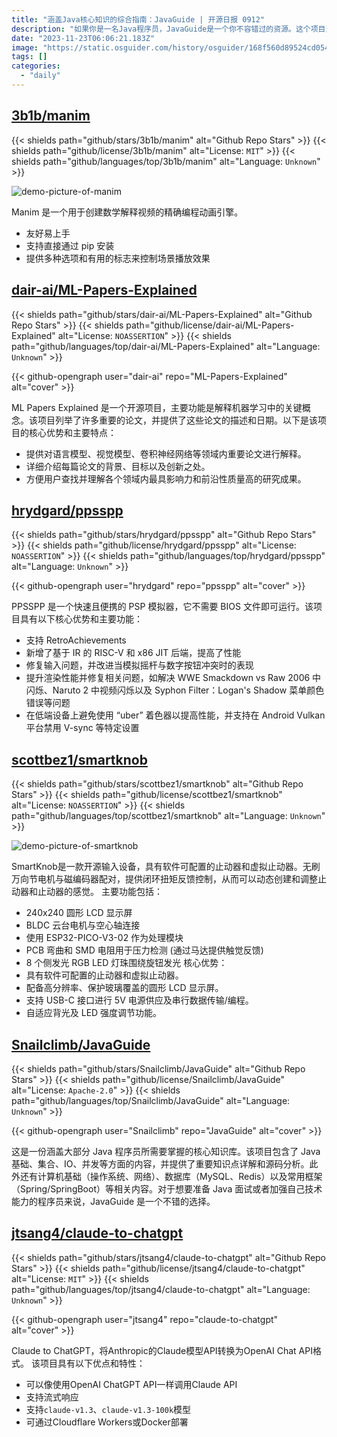 ```yaml
---
title: "涵盖Java核心知识的综合指南：JavaGuide | 开源日报 0912"
description: "如果你是一名Java程序员，JavaGuide是一个你不容错过的资源。这个项目涵盖了Java的各个方面，包括基础知识、集合、IO、并发等等。不仅仅是知识点的详解，JavaGuide还提供了源码分析，让你更深入地了解Java的内部机制。此外，还包括了计算机基础、数据库和常用框架等相关内容。不论你是准备面试还是想提升自己的技术能力，JavaGuide都是一个不错的选择。不论你是想学习Java的基础知识还是深入研究Java的高级特性，JavaGuide都是一个值得推荐的资源。"
date: "2023-11-23T06:06:21.183Z"
image: "https://static.osguider.com/history/osguider/168f560d89524cd05470f2fcd8d27778.png"
tags: []
categories:
  - "daily"
---
```


## [3b1b/manim](https://github.com/3b1b/manim)

{{< shields path="github/stars/3b1b/manim" alt="Github Repo Stars" >}} {{< shields path="github/license/3b1b/manim" alt="License: `MIT`" >}} {{< shields path="github/languages/top/3b1b/manim" alt="Language: `Unknown`" >}}

![demo-picture-of-manim](https://static.osguider.com/history/2023/f1e7c74fa80b85f241e269717ceb8cef.png)

Manim 是一个用于创建数学解释视频的精确编程动画引擎。

- 友好易上手
- 支持直接通过 pip 安装
- 提供多种选项和有用的标志来控制场景播放效果

## [dair-ai/ML-Papers-Explained](https://github.com/dair-ai/ML-Papers-Explained)

{{< shields path="github/stars/dair-ai/ML-Papers-Explained" alt="Github Repo Stars" >}} {{< shields path="github/license/dair-ai/ML-Papers-Explained" alt="License: `NOASSERTION`" >}} {{< shields path="github/languages/top/dair-ai/ML-Papers-Explained" alt="Language: `Unknown`" >}}

{{< github-opengraph user="dair-ai" repo="ML-Papers-Explained" alt="cover" >}}

ML Papers Explained 是一个开源项目，主要功能是解释机器学习中的关键概念。该项目列举了许多重要的论文，并提供了这些论文的描述和日期。以下是该项目的核心优势和主要特点：

- 提供对语言模型、视觉模型、卷积神经网络等领域内重要论文进行解释。
- 详细介绍每篇论文的背景、目标以及创新之处。
- 方便用户查找并理解各个领域内最具影响力和前沿性质量高的研究成果。

## [hrydgard/ppsspp](https://github.com/hrydgard/ppsspp)

{{< shields path="github/stars/hrydgard/ppsspp" alt="Github Repo Stars" >}} {{< shields path="github/license/hrydgard/ppsspp" alt="License: `NOASSERTION`" >}} {{< shields path="github/languages/top/hrydgard/ppsspp" alt="Language: `Unknown`" >}}

{{< github-opengraph user="hrydgard" repo="ppsspp" alt="cover" >}}

PPSSPP 是一个快速且便携的 PSP 模拟器，它不需要 BIOS 文件即可运行。该项目具有以下核心优势和主要功能：

- 支持 RetroAchievements
- 新增了基于 IR 的 RISC-V 和 x86 JIT 后端，提高了性能
- 修复输入问题，并改进当模拟摇杆与数字按钮冲突时的表现
- 提升渲染性能并修复相关问题，如解决 WWE Smackdown vs Raw 2006 中闪烁、Naruto 2 中视频闪烁以及 Syphon Filter：Logan's Shadow 菜单颜色错误等问题
- 在低端设备上避免使用 “uber” 着色器以提高性能，并支持在 Android Vulkan 平台禁用 V-sync 等特定设置

## [scottbez1/smartknob](https://github.com/scottbez1/smartknob)

{{< shields path="github/stars/scottbez1/smartknob" alt="Github Repo Stars" >}} {{< shields path="github/license/scottbez1/smartknob" alt="License: `NOASSERTION`" >}} {{< shields path="github/languages/top/scottbez1/smartknob" alt="Language: `Unknown`" >}}

![demo-picture-of-smartknob](https://static.osguider.com/history/osguider/bd0207ece140647572e968dd267b78ea.jpeg)

SmartKnob是一款开源输入设备，具有软件可配置的止动器和虚拟止动器。无刷万向节电机与磁编码器配对，提供闭环扭矩反馈控制，从而可以动态创建和调整止动器和止动器的感觉。
主要功能包括：

- 240x240 圆形 LCD 显示屏
- BLDC 云台电机与空心轴连接
- 使用 ESP32-PICO-V3-02 作为处理模块
- PCB 弯曲和 SMD 电阻用于压力检测 (通过马达提供触觉反馈)
- 8 个侧发光 RGB LED 灯珠围绕旋钮发光
核心优势：
- 具有软件可配置的止动器和虚拟止动器。
- 配备高分辨率、保护玻璃覆盖的圆形 LCD 显示屏。
- 支持 USB-C 接口进行 5V 电源供应及串行数据传输/编程。
- 自适应背光及 LED 强度调节功能。

## [Snailclimb/JavaGuide](https://github.com/Snailclimb/JavaGuide)

{{< shields path="github/stars/Snailclimb/JavaGuide" alt="Github Repo Stars" >}} {{< shields path="github/license/Snailclimb/JavaGuide" alt="License: `Apache-2.0`" >}} {{< shields path="github/languages/top/Snailclimb/JavaGuide" alt="Language: `Unknown`" >}}

{{< github-opengraph user="Snailclimb" repo="JavaGuide" alt="cover" >}}

这是一份涵盖大部分 Java 程序员所需要掌握的核心知识库。该项目包含了 Java 基础、集合、IO、并发等方面的内容，并提供了重要知识点详解和源码分析。此外还有计算机基础（操作系统、网络）、数据库（MySQL、Redis）以及常用框架（Spring/SpringBoot）等相关内容。对于想要准备 Java 面试或者加强自己技术能力的程序员来说，JavaGuide 是一个不错的选择。

## [jtsang4/claude-to-chatgpt](https://github.com/jtsang4/claude-to-chatgpt)

{{< shields path="github/stars/jtsang4/claude-to-chatgpt" alt="Github Repo Stars" >}} {{< shields path="github/license/jtsang4/claude-to-chatgpt" alt="License: `MIT`" >}} {{< shields path="github/languages/top/jtsang4/claude-to-chatgpt" alt="Language: `Unknown`" >}}

{{< github-opengraph user="jtsang4" repo="claude-to-chatgpt" alt="cover" >}}

Claude to ChatGPT，将Anthropic的Claude模型API转换为OpenAI Chat API格式。
该项目具有以下优点和特性：

- 可以像使用OpenAI ChatGPT API一样调用Claude API
- 支持流式响应
- 支持`claude-v1.3`、`claude-v1.3-100k`模型
- 可通过Cloudflare Workers或Docker部署
